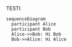 TESTI

```mermaid
sequenceDiagram
  participant Alice
  participant Bob
  Alice->>Bob: Hi Bob
  Bob->>Alice: Hi Alice
```
